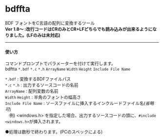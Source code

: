 # bdffta  
BDF フォントをC言語の配列に変換するツール  
**Ver 1.8～ :改行コードはCRのみとCR+LFどちらでも読み込みが出来るようになりました。(LFのみは未対応)**  
***
#### 使い方  
コマンドプロンプトでパラメーターを付けて実行します。  
 bdftta `*.bdf` `*.c` `*.h` `ArrayName` `Width` `Height` `Include File Name`  
  
 `*.bdf` : 変換するBDFファイルパス  
 `*.c` `*.h` : 出力するソースコードの名前  
 `ArrayName` : 配列変数の名前  
 `Width` `Height` : 半角のフォントの幅高さ  
 `Include File Name` : ソースファイルに挿入するインクルードファイル名(_省略可_)  
 　例) <windows.h> を指定した場合、出力するソースコードの頭に、`#include <windows.h>`が挿入されます。  
  
 ●処理は数秒で終わります。(PCのスペックによる)  
